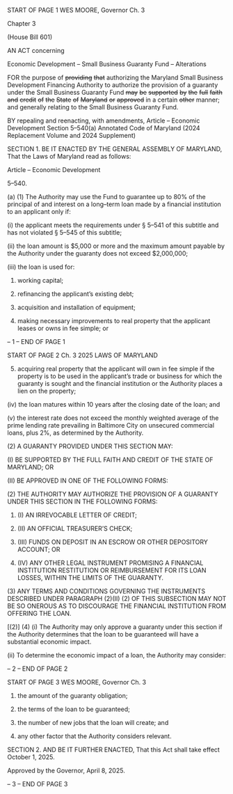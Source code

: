 START OF PAGE 1
WES MOORE, Governor Ch. 3

Chapter 3

(House Bill 601)

AN ACT concerning

Economic Development – Small Business Guaranty Fund – Alterations

FOR the purpose of ~~providing~~ ~~that~~ authorizing the Maryland Small Business Development
Financing Authority to authorize the provision of a guaranty under the Small
Business Guaranty Fund ~~may~~ ~~be~~ ~~supported~~ ~~by~~ ~~the~~ ~~full~~ ~~faith~~ ~~and~~ ~~credit~~ ~~of~~ ~~the~~ ~~State~~
~~of~~ ~~Maryland~~ ~~or~~ ~~approved~~ in a certain ~~other~~ manner; and generally relating to the
Small Business Guaranty Fund.

BY repealing and reenacting, with amendments,
Article – Economic Development
Section 5–540(a)
Annotated Code of Maryland
(2024 Replacement Volume and 2024 Supplement)

SECTION 1. BE IT ENACTED BY THE GENERAL ASSEMBLY OF MARYLAND,
That the Laws of Maryland read as follows:

Article – Economic Development

5–540.

(a) (1) The Authority may use the Fund to guarantee up to 80% of the principal
of and interest on a long–term loan made by a financial institution to an applicant only if:

(i) the applicant meets the requirements under § 5–541 of this
subtitle and has not violated § 5–545 of this subtitle;

(ii) the loan amount is $5,000 or more and the maximum amount
payable by the Authority under the guaranty does not exceed $2,000,000;

(iii) the loan is used for:

1. working capital;

2. refinancing the applicant’s existing debt;

3. acquisition and installation of equipment;

4. making necessary improvements to real property that the
applicant leases or owns in fee simple; or

– 1 –
END OF PAGE 1

START OF PAGE 2
Ch. 3 2025 LAWS OF MARYLAND

5. acquiring real property that the applicant will own in fee
simple if the property is to be used in the applicant’s trade or business for which the
guaranty is sought and the financial institution or the Authority places a lien on the
property;

(iv) the loan matures within 10 years after the closing date of the
loan; and

(v) the interest rate does not exceed the monthly weighted average
of the prime lending rate prevailing in Baltimore City on unsecured commercial loans, plus
2%, as determined by the Authority.

(2) A GUARANTY PROVIDED UNDER THIS SECTION MAY:

(I) BE SUPPORTED BY THE FULL FAITH AND CREDIT OF THE
STATE OF MARYLAND; OR

(II) BE APPROVED IN ONE OF THE FOLLOWING FORMS:

(2) THE AUTHORITY MAY AUTHORIZE THE PROVISION OF A
GUARANTY UNDER THIS SECTION IN THE FOLLOWING FORMS:

1. (I) AN IRREVOCABLE LETTER OF CREDIT;

2. (II) AN OFFICIAL TREASURER’S CHECK;

3. (III) FUNDS ON DEPOSIT IN AN ESCROW OR OTHER
DEPOSITORY ACCOUNT; OR

4. (IV) ANY OTHER LEGAL INSTRUMENT PROMISING A
FINANCIAL INSTITUTION RESTITUTION OR REIMBURSEMENT FOR ITS LOAN LOSSES,
WITHIN THE LIMITS OF THE GUARANTY.

(3) ANY TERMS AND CONDITIONS GOVERNING THE INSTRUMENTS
DESCRIBED UNDER PARAGRAPH (2)(II) (2) OF THIS SUBSECTION MAY NOT BE SO
ONEROUS AS TO DISCOURAGE THE FINANCIAL INSTITUTION FROM OFFERING THE
LOAN.

[(2)] (4) (i) The Authority may only approve a guaranty under this
section if the Authority determines that the loan to be guaranteed will have a substantial
economic impact.

(ii) To determine the economic impact of a loan, the Authority may
consider:

– 2 –
END OF PAGE 2

START OF PAGE 3
WES MOORE, Governor Ch. 3

1. the amount of the guaranty obligation;

2. the terms of the loan to be guaranteed;

3. the number of new jobs that the loan will create; and

4. any other factor that the Authority considers relevant.

SECTION 2. AND BE IT FURTHER ENACTED, That this Act shall take effect
October 1, 2025.

Approved by the Governor, April 8, 2025.

– 3 –
END OF PAGE 3